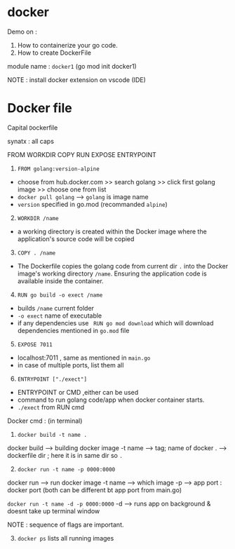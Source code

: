 # docker

Demo on :
1) How to containerize your go code.
2) How to create DockerFile

module name : `docker1` (go mod init docker1)

NOTE : install docker extension on vscode (IDE)

# Docker file

Capital `D`ockerfile

synatx : all caps

FROM
WORKDIR
COPY
RUN
EXPOSE
ENTRYPOINT

1) `FROM golang:version-alpine`  
- choose from hub.docker.com >> search golang >> click first golang image >> choose one from list 
- `docker pull golang` --> `golang` is image name 
- `version` specified in go.mod (recommanded `alpine`)

2) `WORKDIR /name` 
- a working directory is created within the Docker image where the application's source code will be copied

3) `COPY . /name`
- The Dockerfile copies the golang code from current dir `.` into the Docker image's working directory `/name`.
Ensuring the application code is available inside the container.

4) `RUN go build -o exect /name` 
- builds `/name` current folder
- `-o exect` name of executable
- if any dependencies use ` RUN go mod download` which will download dependencies mentioned in `go.mod` file

5) `EXPOSE 7011` 
- localhost:7011 , same as mentioned in `main.go`
- in case of multiple ports, list them all

6) `ENTRYPOINT ["./exect"]`
- ENTRYPOINT or CMD ,either can be used
- command to run golang code/app when docker container starts.
- `./exect` from RUN cmd


Docker cmd : (in terminal)

1) `docker build -t name .`

docker build --> building docker image
-t name --> tag; name of docker 
. --> dockerfile dir ; here it is in same dir so `.`

2) `docker run -t name -p 0000:0000`

docker run --> run docker image
-t name --> which image
-p --> app port : docker port (both can be different bt app port from main.go)

`docker run -t name -d -p 0000:0000`
-d --> runs app on background & doesnt take up terminal window

NOTE : sequence of flags are important.

3) `docker ps` 
lists all running images 